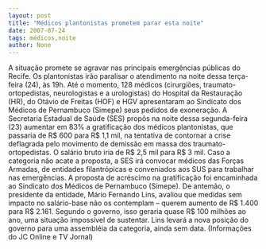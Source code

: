 ```yaml
---
layout: post
title: "Médicos plantonistas prometem parar esta noite"
date: 2007-07-24
tags: médicos,noite
author: None
---
```

A situa&ccedil;&atilde;o promete se agravar nas principais emerg&ecirc;ncias p&uacute;blicas do Recife. Os plantonistas ir&atilde;o paralisar o atendimento na noite dessa ter&ccedil;a-feira (24), &agrave;s 19h. At&eacute; o momento, 128 m&eacute;dicos (cirurgi&otilde;es, traumato-ortopedistas, neurologistas e a urologistas) do Hospital da Restaura&ccedil;&atilde;o (HR), do Ot&aacute;vio de Freitas (HOF) e HGV apresentaram ao Sindicato dos M&eacute;dicos de Pernambuco (Simepe) seus pedidos de exonera&ccedil;&atilde;o.
A Secretaria Estadual de Sa&uacute;de (SES) prop&ocirc;s na noite dessa segunda-feira (23) aumentar em 83% a gratifica&ccedil;&atilde;o dos m&eacute;dicos plantonistas, que passaria de R$ 600 para R$ 1,1 mil, na tentativa de contornar a crise deflagrada pelo movimento de demiss&atilde;o em massa dos traumato-ortopedistas. O sal&aacute;rio bruto iria de R$ 2,5 mil para R$ 3 mil. Caso a categoria n&atilde;o acate a proposta, a SES ir&aacute; convocar m&eacute;dicos das For&ccedil;as Armadas, de entidades filantr&oacute;picas e conveniados aos SUS para trabalhar nas emerg&ecirc;ncias. 
A proposta de acr&eacute;scimo na gratifica&ccedil;&atilde;o foi encaminhada ao Sindicato dos M&eacute;dicos de Pernambuco (Simepe). De antem&atilde;o, o presidente da entidade, M&aacute;rio Fernando Lins, avaliou que medidas sem impacto no sal&aacute;rio-base n&atilde;o os contemplam &ndash; querem aumento de R$ 1.400 para R$ 2.161. Segundo o governo, isso geraria quase R$ 100 milh&otilde;es ao ano, uma situa&ccedil;&atilde;o imposs&iacute;vel de sustentar. Lins levar&aacute; a nova posi&ccedil;&atilde;o do governo para uma assembl&eacute;ia da categoria, ainda sem data.
(Informa&ccedil;&otilde;es do JC Online e TV Jornal) 